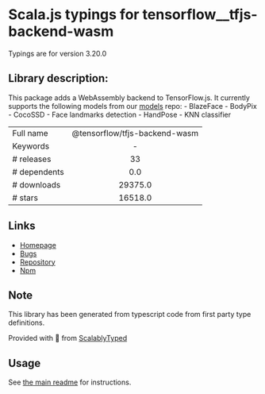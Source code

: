 
# Scala.js typings for tensorflow__tfjs-backend-wasm

Typings are for version 3.20.0

## Library description:
This package adds a WebAssembly backend to TensorFlow.js. It currently supports the following models from our [models](https://github.com/tensorflow/tfjs-models) repo: - BlazeFace - BodyPix - CocoSSD - Face landmarks detection - HandPose - KNN classifier

|                    |                 |
| ------------------ | :-------------: |
| Full name          | @tensorflow/tfjs-backend-wasm |
| Keywords           | - |
| # releases         | 33 |
| # dependents       | 0.0 |
| # downloads        | 29375.0 |
| # stars            | 16518.0 |

## Links
- [Homepage](https://github.com/tensorflow/tfjs#readme)
- [Bugs](https://github.com/tensorflow/tfjs/issues)
- [Repository](https://github.com/tensorflow/tfjs)
- [Npm](https://www.npmjs.com/package/%40tensorflow%2Ftfjs-backend-wasm)
    


## Note
This library has been generated from typescript code from first party type definitions.

Provided with :purple_heart: from [ScalablyTyped](https://github.com/oyvindberg/ScalablyTyped)

## Usage
See [the main readme](../../readme.md) for instructions.


